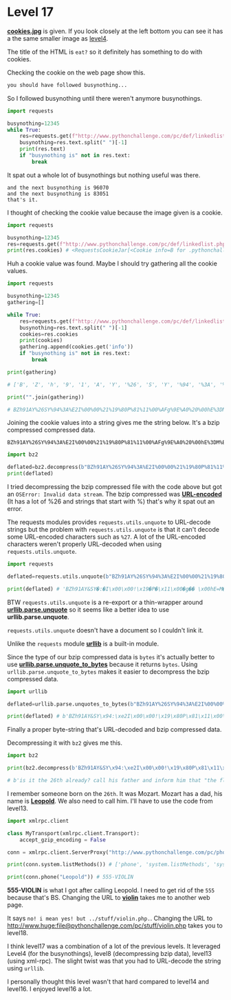 # Level 17 


**[cookies.jpg](/17/cookies.jpg)** is given. If you look closely at the left bottom you can see it has a the same smaller image as [level4](/4/chainsaw.jpg).


The title of the HTML is `eat?` so it definitely has something to do with cookies.

Checking the cookie on the web page show this.

```html
you should have followed busynothing...
```

So I followed busynothing until there weren't anymore busynothings.


```python
import requests 

busynothing=12345
while True:
    res=requests.get(f"http://www.pythonchallenge.com/pc/def/linkedlist.php?busynothing={busynothing}")
    busynothing=res.text.split(" ")[-1]
    print(res.text)
    if "busynothing is" not in res.text:
        break
```

It spat out a whole lot of busynothings but nothing useful was there.

```
and the next busynothing is 96070
and the next busynothing is 83051
that's it.
```

I thought of checking the cookie value because the image given is a cookie. 

```python
import requests 

busynothing=12345
res=requests.get(f"http://www.pythonchallenge.com/pc/def/linkedlist.php?busynothing={busynothing}")
print(res.cookies) # <RequestsCookieJar[<Cookie info=B for .pythonchallenge.com/>]>
```


Huh a cookie value was found. Maybe I should try gathering all the cookie values. 

```python
import requests 

busynothing=12345
gathering=[]

while True:
    res=requests.get(f"http://www.pythonchallenge.com/pc/def/linkedlist.php?busynothing={busynothing}")
    busynothing=res.text.split(" ")[-1]
    cookies=res.cookies
    print(cookies)
    gathering.append(cookies.get('info'))
    if "busynothing is" not in res.text:
        break

print(gathering)

# ['B', 'Z', 'h', '9', '1', 'A', 'Y', '%26', 'S', 'Y', '%94', '%3A', '%E2', 'I', '%00', '%00', '%21', '%19', '%80', 'P', '%81', '%11', '%00', '%AF', 'g', '%9E', '%A0', '%20', '%00', 'h', 'E', '%3D', 'M', '%B5', '%23', '%D0', '%D4', '%D1', '%E2', '%8D', '%06', '%A9', '%FA', '%26', 'S', '%D4', '%D3', '%21', '%A1', '%EA', 'i', '7', 'h', '%9B', '%9A', '%2B', '%BF', '%60', '%22', '%C5', 'W', 'X', '%E1', '%AD', 'L', '%80', '%E8', 'V', '%3C', '%C6', '%A8', '%DB', 'H', '%26', '3', '2', '%18', '%A8', 'x', '%01', '%08', '%21', '%8D', 'S', '%0B', '%C8', '%AF', '%96', 'K', 'O', '%CA', '2', '%B0', '%F1', '%BD', '%1D', 'u', '%A0', '%86', '%05', '%92', 's', '%B0', '%92', '%C4', 'B', 'c', '%F1', 'w', '%24', 'S', '%85', '%09', '%09', 'C', '%AE', '%24', '%90']

print("".join(gathering))

# BZh91AY%26SY%94%3A%E2I%00%00%21%19%80P%81%11%00%AFg%9E%A0%20%00hE%3DM%B5%23%D0%D4%D1%E2%8D%06%A9%FA%26S%D4%D3%21%A1%EAi7h%9B%9A%2B%BF%60%22%C5WX%E1%ADL%80%E8V%3C%C6%A8%DBH%2632%18%A8x%01%08%21%8DS%0B%C8%AF%96KO%CA2%B0%F1%BD%1Du%A0%86%05%92s%B0%92%C4Bc%F1w%24S%85%09%09C%AE%24%90
```


Joining the cookie values into a string gives me the string below. It's a bzip compressed compressed data.


```
BZh91AY%26SY%94%3A%E2I%00%00%21%19%80P%81%11%00%AFg%9E%A0%20%00hE%3DM%B5%23%D0%D4%D1%E2%8D%06%A9%FA%26S%D4%D3%21%A1%EAi7h%9B%9A%2B%BF%60%22%C5WX%E1%ADL%80%E8V%3C%C6%A8%DBH%2632%18%A8x%01%08%21%8DS%0B%C8%AF%96KO%CA2%B0%F1%BD%1Du%A0%86%05%92s%B0%92%C4Bc%F1w%24S%85%09%09C%AE%24%90
```


```python
import bz2 

deflated=bz2.decompress(b"BZh91AY%26SY%94%3A%E2I%00%00%21%19%80P%81%11%00%AFg%9E%A0%20%00hE%3DM%B5%23%D0%D4%D1%E2%8D%06%A9%FA%26S%D4%D3%21%A1%EAi7h%9B%9A%2B%BF%60%22%C5WX%E1%ADL%80%E8V%3C%C6%A8%DBH%2632%18%A8x%01%08%21%8DS%0B%C8%AF%96KO%CA2%B0%F1%BD%1Du%A0%86%05%92s%B0%92%C4Bc%F1w%24S%85%09%09C%AE%24%90")
print(deflated)
```


I tried decompressing the bzip compressed file with the code above but got an `OSError: Invalid data stream`. The bzip compressed was **[URL-encoded](https://en.wikipedia.org/wiki/Percent-encoding)** (It has a lot of %26 and strings that start with %) that's why it spat out an error.


The requests modules provides `requests.utils.unquote` to URL-decode strings but the problem with `requests.utils.unquote` is that it can't decode some URL-encoded characters such as `%27`. A lot of the URL-encoded characters weren't properly URL-decoded when using `requests.utils.unquote`. 


```python
import requests

deflated=requests.utils.unquote(b"BZh91AY%26SY%94%3A%E2I%00%00%21%19%80P%81%11%00%AFg%9E%A0%20%00hE%3DM%B5%23%D0%D4%D1E2%8D%06%A9%FA%26S%D4%D3%21%A1%EAi7h%9B%9A%2B%BF%60%22%C5WX%E1%ADL%80%E8V%3C%C6%A8%DBH%2632%18%A8x%01%08%21%8DS%0B%C8%AF%96KO%CA2%B0%F1%BD%1Du%A0%86%05%92s%B0%92%C4Bc%F1w%24S%85%09%09C%AE%24%90")

print(deflated) # 'BZh91AY&SY�:�I\x00\x00!\x19�P�\x11\x00�g�� \x00hE=M�#����\x06��&S��!��i7h��+�`"�WX�L��V<ƨ�H&32\x18�x\x01\x08!�S\x0bȯ�KO�2��\x1du��\x05�s���Bc�w$S�\t\tC�$�

```

BTW `requests.utils.unquote` is a re-export or a thin-wrapper around **[urllib.parse.unquote](https://docs.python.org/3/library/urllib.parse.html#urllib.parse.unquote)** so it seems like a better idea to use **urllib.parse.unquote**. 


`requests.utils.unquote` doesn't have a document so I couldn't link it.


Unlike the `requests` module **[urllib](https://docs.python.org/3/library/urllib.html)** is a built-in module.


Since the type of our bzip compressed data is `bytes` it's actually better to use **[urllib.parse.unquote_to_bytes](https://docs.python.org/3/library/urllib.parse.html#urllib.parse.unquote_to_bytes)** because it returns `bytes`. Using `urllib.parse.unquote_to_bytes` makes it easier to decompress the bzip compressed data. 


```python
import urllib 

deflated=urllib.parse.unquotes_to_bytes(b"BZh91AY%26SY%94%3A%E2I%00%00%21%19%80P%81%11%00%AFg%9E%A0%20%00hE%3DM%B5%23%D0%D4%D1%E2%8D%06%A9%FA%26S%D4%D3%21%A1%EAi7h%9B%9A%2B%BF%60%22%C5WX%E1%ADL%80%E8V%3C%C6%A8%DBH%2632%18%A8x%01%08%21%8DS%0B%C8%AF%96KO%CA2%B0%F1%BD%1Du%A0%86%05%92s%B0%92%C4Bc%F1w%24S%85%09%09C%AE%24%90")

print(deflated) # b'BZh91AY&SY\x94:\xe2I\x00\x00!\x19\x80P\x81\x11\x00\xafg\x9e\xa0 \x00hE=M\xb5#\xd0\xd4\xd1\xe2\x8d\x06\xa9\xfa&S\xd4\xd3!\xa1\xeai7h\x9b\x9a+\xbf`"\xc5WX\xe1\xadL\x80\xe8V<\xc6\xa8\xdbH&32\x18\xa8x\x01\x08!\x8dS\x0b\xc8\xaf\x96KO\xca2\xb0\xf1\xbd\x1du\xa0\x86\x05\x92s\xb0\x92\xc4Bc\xf1w$S\x85\t\tC\xae$\x90'
```


Finally a proper byte-string that's URL-decoded and bzip compressed data.


Decompressing it with `bz2` gives me this.


```python
import bz2 

print(bz2.decompress(b'BZh91AY&SY\x94:\xe2I\x00\x00!\x19\x80P\x81\x11\x00\xafg\x9e\xa0 \x00hE=M\xb5#\xd0\xd4\xd1\xe2\x8d\x06\xa9\xfa&S\xd4\xd3!\xa1\xeai7h\x9b\x9a+\xbf`"\xc5WX\xe1\xadL\x80\xe8V<\xc6\xa8\xdbH&32\x18\xa8x\x01\x08!\x8dS\x0b\xc8\xaf\x96KO\xca2\xb0\xf1\xbd\x1du\xa0\x86\x05\x92s\xb0\x92\xc4Bc\xf1w$S\x85\t\tC\xae$\x90'))

# b'is it the 26th already? call his father and inform him that "the flowers are on their way". he\'ll understand.'
```

I remember someone born on the `26th`. It was Mozart. Mozart has a dad, his name is **[Leopold](https://en.wikipedia.org/wiki/Leopold_Mozart)**. We also need to call him. I'll have to use the code from level13.


```python
import xmlrpc.client

class MyTransport(xmlrpc.client.Transport):
    accept_gzip_encoding = False 

conn = xmlrpc.client.ServerProxy("http://www.pythonchallenge.com/pc/phonebook.php", transport=MyTransport())

print(conn.system.listMethods()) # ['phone', 'system.listMethods', 'system.methodHelp', 'system.methodSignature', 'system.multicall', 'system.getCapabilities']

print(conn.phone("Leopold")) # 555-VIOLIN

```


**555-VIOLIN** is what I got after calling Leopold. I need to get rid of the `555` because that's BS. Changing the URL to **[violin](http://www.huge:file@pythonchallenge.com/pc/return/violin.html)** takes me to another web page.


It says `no! i mean yes! but ../stuff/violin.php.`. Changing the URL to http://www.huge:file@pythonchallenge.com/pc/stuff/violin.php takes you to level18. 


I think level17 was a combination of a lot of the previous levels. It leveraged Level4 (for the busynothings), level8 (decompressing bzip data), level13 (using xml-rpc). The slight twist was that you had to URL-decode the string using `urllib`.


I personally thought this level wasn't that hard compared to level14 and level16. I enjoyed level16 a lot.